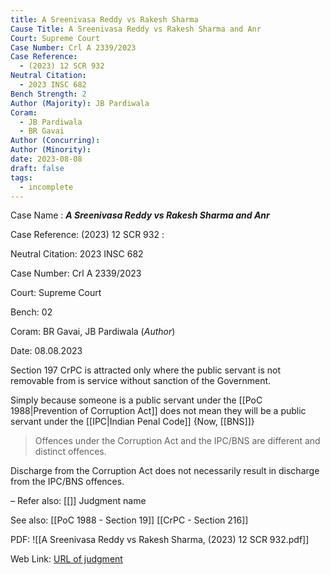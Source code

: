 ```yaml
---
title: A Sreenivasa Reddy vs Rakesh Sharma
Cause Title: A Sreenivasa Reddy vs Rakesh Sharma and Anr
Court: Supreme Court
Case Number: Crl A 2339/2023
Case Reference:
  - (2023) 12 SCR 932
Neutral Citation:
  - 2023 INSC 682
Bench Strength: 2
Author (Majority): JB Pardiwala
Coram:
  - JB Pardiwala
  - BR Gavai
Author (Concurring): 
Author (Minority): 
date: 2023-08-08
draft: false
tags:
  - incomplete
---
```

Case Name : ***A Sreenivasa Reddy vs Rakesh Sharma and Anr***

Case Reference: (2023) 12 SCR 932 :  

Neutral Citation: 2023 INSC 682

Case Number: Crl A 2339/2023

Court: Supreme Court

Bench: 02

Coram: BR Gavai, JB Pardiwala (*Author*)

Date: 08.08.2023

Section 197 CrPC is attracted only where the public servant is not removable from is service without sanction of the Government.

Simply because someone is a public servant under the [[PoC 1988|Prevention of Corruption Act]] does not mean they will be a public servant under the [[IPC|Indian Penal Code]] {Now, [[BNS]]}
>Offences  under the Corruption Act and the IPC/BNS are different and distinct offences.

Discharge from the Corruption Act does not necessarily result in discharge from the IPC/BNS offences.

–
Refer also:
[[]]
Judgment name

See also:
[[PoC 1988 - Section 19]] 
[[CrPC - Section 216]]

PDF: ![[A Sreenivasa Reddy vs Rakesh Sharma, (2023) 12 SCR 932.pdf]]

Web Link: <a href="/All judgments/A Sreenivasa Reddy vs Rakesh Sharma, (2023) 12 SCR 932.pdf" target="_blank">URL of judgment</a>
